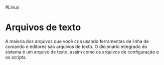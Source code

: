 #Linux 
# Arquivos de texto

A maioria dos arquivos que você cria usando ferramentas de linha de comando e editores são arquivos de texto. O dicionário integrado do sistema é um arquivo de texto, assim como os arquivos de configuração e os scripts.











